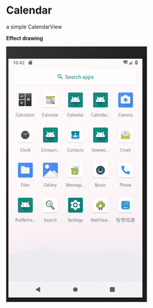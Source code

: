 # Calendar
a simple CalendarView

**Effect drawing**

![](https://github.com/JQueue92/Calendar/blob/master/calendar.gif)
